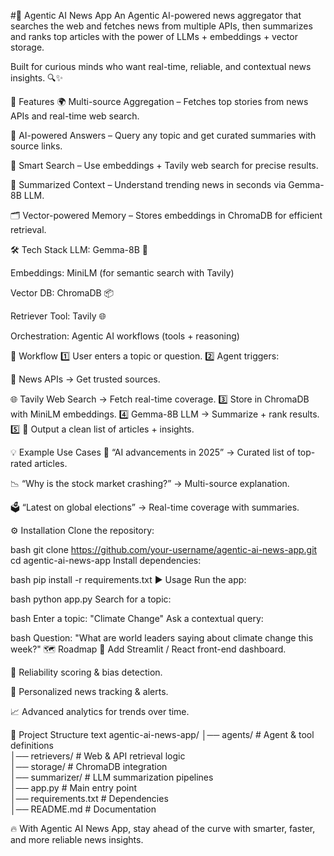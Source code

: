 #📰 Agentic AI News App
An Agentic AI-powered news aggregator that searches the web and fetches news from multiple APIs, then summarizes and ranks top articles with the power of LLMs + embeddings + vector storage.

Built for curious minds who want real-time, reliable, and contextual news insights. 🔍✨

🚀 Features
🌍 Multi-source Aggregation – Fetches top stories from news APIs and real-time web search.

🤖 AI-powered Answers – Query any topic and get curated summaries with source links.

🔎 Smart Search – Use embeddings + Tavily web search for precise results.

📝 Summarized Context – Understand trending news in seconds via Gemma-8B LLM.

🗂 Vector-powered Memory – Stores embeddings in ChromaDB for efficient retrieval.

🛠️ Tech Stack
LLM: Gemma-8B 🧠

Embeddings: MiniLM (for semantic search with Tavily)

Vector DB: ChromaDB 📦

Retriever Tool: Tavily 🌐

Orchestration: Agentic AI workflows (tools + reasoning)

🔄 Workflow
1️⃣ User enters a topic or question.
2️⃣ Agent triggers:

📡 News APIs → Get trusted sources.

🌐 Tavily Web Search → Fetch real-time coverage.
3️⃣ Store in ChromaDB with MiniLM embeddings.
4️⃣ Gemma-8B LLM → Summarize + rank results.
5️⃣ 🎯 Output a clean list of articles + insights.

💡 Example Use Cases
🔬 “AI advancements in 2025” → Curated list of top-rated articles.

📉 “Why is the stock market crashing?” → Multi-source explanation.

🗳 “Latest on global elections” → Real-time coverage with summaries.

⚙️ Installation
Clone the repository:

bash
git clone https://github.com/your-username/agentic-ai-news-app.git
cd agentic-ai-news-app
Install dependencies:

bash
pip install -r requirements.txt
▶️ Usage
Run the app:

bash
python app.py
Search for a topic:

bash
Enter a topic: "Climate Change"
Ask a contextual query:

bash
Question: "What are world leaders saying about climate change this week?"
🗺️ Roadmap
 🎨 Add Streamlit / React front-end dashboard.

 🧾 Reliability scoring & bias detection.

 🔔 Personalized news tracking & alerts.

 📈 Advanced analytics for trends over time.

📂 Project Structure
text
agentic-ai-news-app/
│── agents/          # Agent & tool definitions  
│── retrievers/      # Web & API retrieval logic  
│── storage/         # ChromaDB integration  
│── summarizer/      # LLM summarization pipelines  
│── app.py           # Main entry point  
│── requirements.txt # Dependencies  
│── README.md        # Documentation  

🔥 With Agentic AI News App, stay ahead of the curve with smarter, faster, and more reliable news insights.

